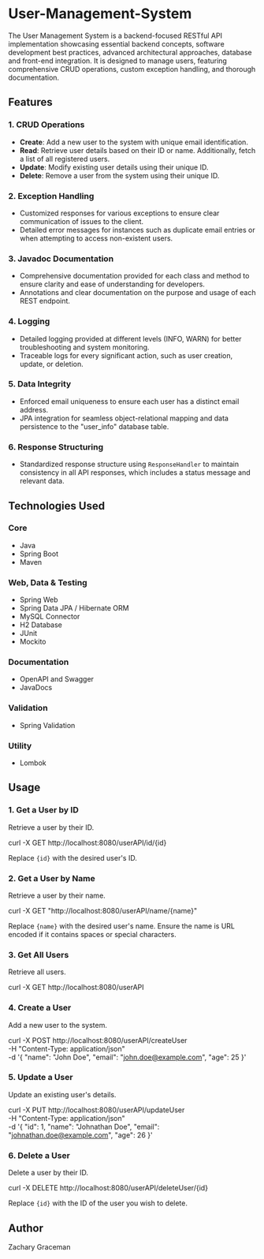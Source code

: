 # User-Management-System
The User Management System is a backend-focused RESTful API implementation showcasing essential backend concepts, software development best practices, advanced architectural approaches, database and front-end integration. It is designed to manage users, featuring comprehensive CRUD operations, custom exception handling, and thorough documentation.

## Features

### 1. **CRUD Operations** 
- **Create**: Add a new user to the system with unique email identification.
- **Read**: Retrieve user details based on their ID or name. Additionally, fetch a list of all registered users.
- **Update**: Modify existing user details using their unique ID.
- **Delete**: Remove a user from the system using their unique ID.

### 2. **Exception Handling** 
- Customized responses for various exceptions to ensure clear communication of issues to the client.
- Detailed error messages for instances such as duplicate email entries or when attempting to access non-existent users.

### 3. **Javadoc Documentation** 
- Comprehensive documentation provided for each class and method to ensure clarity and ease of understanding for developers.
- Annotations and clear documentation on the purpose and usage of each REST endpoint.

### 4. **Logging** 
- Detailed logging provided at different levels (INFO, WARN) for better troubleshooting and system monitoring.
- Traceable logs for every significant action, such as user creation, update, or deletion.

### 5. **Data Integrity**
- Enforced email uniqueness to ensure each user has a distinct email address.
- JPA integration for seamless object-relational mapping and data persistence to the "user_info" database table.

### 6. **Response Structuring**
- Standardized response structure using `ResponseHandler` to maintain consistency in all API responses, which includes a status message and relevant data.

## Technologies Used

### Core
- Java
- Spring Boot
- Maven

### Web, Data & Testing
- Spring Web
- Spring Data JPA / Hibernate ORM
- MySQL Connector
- H2 Database
- JUnit
- Mockito

### Documentation
- OpenAPI and Swagger
- JavaDocs

### Validation
- Spring Validation

### Utility
- Lombok

## Usage

### **1. Get a User by ID**

Retrieve a user by their ID.

curl -X GET http://localhost:8080/userAPI/id/{id}

Replace `{id}` with the desired user's ID.

### **2. Get a User by Name**

Retrieve a user by their name.

curl -X GET "http://localhost:8080/userAPI/name/{name}"

Replace `{name}` with the desired user's name. Ensure the name is URL encoded if it contains spaces or special characters.

### **3. Get All Users**

Retrieve all users.

curl -X GET http://localhost:8080/userAPI

### **4. Create a User**

Add a new user to the system.

curl -X POST http://localhost:8080/userAPI/createUser \
     -H "Content-Type: application/json" \
     -d '{
           "name": "John Doe",
           "email": "john.doe@example.com",
           "age": 25
         }'

### **5. Update a User**

Update an existing user's details.

curl -X PUT http://localhost:8080/userAPI/updateUser \
     -H "Content-Type: application/json" \
     -d '{
           "id": 1,
           "name": "Johnathan Doe",
           "email": "johnathan.doe@example.com",
           "age": 26
         }'

### **6. Delete a User**

Delete a user by their ID.

curl -X DELETE http://localhost:8080/userAPI/deleteUser/{id}

Replace `{id}` with the ID of the user you wish to delete.

## Author
Zachary Graceman
